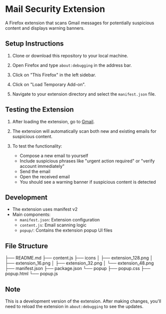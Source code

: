 # Mail Security Extension

A Firefox extension that scans Gmail messages for potentially suspicious content and displays warning banners.

## Setup Instructions

1. Clone or download this repository to your local machine.

2. Open Firefox and type `about:debugging` in the address bar.

3. Click on "This Firefox" in the left sidebar.

4. Click on "Load Temporary Add-on".

5. Navigate to your extension directory and select the `manifest.json` file.

## Testing the Extension

1. After loading the extension, go to [Gmail](https://mail.google.com).

2. The extension will automatically scan both new and existing emails for suspicious content.

3. To test the functionality:
   - Compose a new email to yourself
   - Include suspicious phrases like "urgent action required" or "verify account immediately"
   - Send the email
   - Open the received email
   - You should see a warning banner if suspicious content is detected

## Development

- The extension uses manifest v2
- Main components:
  - `manifest.json`: Extension configuration
  - `content.js`: Email scanning logic
  - `popup/`: Contains the extension popup UI files

## File Structure

├── README.md
├── content.js
├── icons
│ ├── extension_128.png
│ ├── extension_16.png
│ ├── extension_32.png
│ └── extension_48.png
├── manifest.json
├── package.json
└── popup
├── popup.css
├── popup.html
└── popup.js

## Note

This is a development version of the extension. After making changes, you'll need to reload the extension in `about:debugging` to see the updates.
